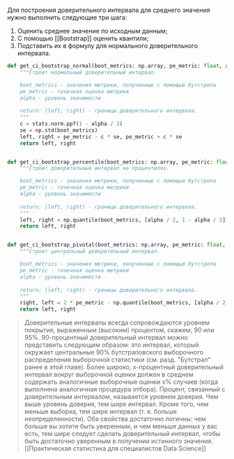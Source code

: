 Для построения доверительного интервала для среднего значения нужно выполнить следующие три шага:
1. Оценить среднее значение по исходным данным;
2. С помощью [[Bootstrap]] оценить квантили;
3. Подставить их в формулу для нормального доверительного интервала.

``` python
def get_ci_bootstrap_normal(boot_metrics: np.array, pe_metric: float, alpha: float=0.05):
    """Строит нормальный доверительный интервал.

    boot_metrics - значения метрики, полученные с помощью бутстрепа
    pe_metric - точечная оценка метрики
    alpha - уровень значимости
    
    return: (left, right) - границы доверительного интервала.
    """
    c = stats.norm.ppf(1 - alpha / 2)
    se = np.std(boot_metrics)
    left, right = pe_metric - c * se, pe_metric + c * se
    return left, right


def get_ci_bootstrap_percentile(boot_metrics: np.array, pe_metric: float, alpha: float=0.05):
    """Строит доверительный интервал на процентилях.

    boot_metrics - значения метрики, полученные с помощью бутстрепа
    pe_metric - точечная оценка метрики
    alpha - уровень значимости
    
    return: (left, right) - границы доверительного интервала.
    """
    left, right = np.quantile(boot_metrics, [alpha / 2, 1 - alpha / 2])
    return left, right


def get_ci_bootstrap_pivotal(boot_metrics: np.array, pe_metric: float, alpha: float=0.05):
    """Строит центральный доверительный интервал.

    boot_metrics - значения метрики, полученные с помощью бутстрепа
    pe_metric - точечная оценка метрики
    alpha - уровень значимости
    
    return: (left, right) - границы доверительного интервала.
    """
    right, left = 2 * pe_metric - np.quantile(boot_metrics, [alpha / 2, 1 - alpha / 2])
    return left, right
```

> Доверительные интервалы всегда сопровождаются уровнем покрытия, выраженным (высоким) процентом, скажем, 90 или 95%. 90-процентный доверительный интервал можно представить следующим образом: это интервал, который окружает центральные 90% бутстраповского выборочного распределения выборочной статистики (см. разд. "Бутстрап" ранее в этой главе). Более широко, x-процентный доверительный интервал вокруг выборочной оценки должен в среднем содержать аналогичные выборочные оценки x% случаев (когда выполнена аналогичная процедура отбора).
> Процент, связанный с доверительным интервалом, называется уровнем доверия. Чем выше уровень доверия, тем шире интервал. Кроме того, чем меньше выборка, тем шире интервал (т. е. больше неопределенности). Оба свойства достаточно логичны: чем больше вы хотите быть уверенным, и чем меньше данных у вас есть, тем шире следует сделать доверительный интервал, чтобы быть достаточно уверенным в получении истинного значения.
> [[Практическая статистика для специалистов Data Science]]

